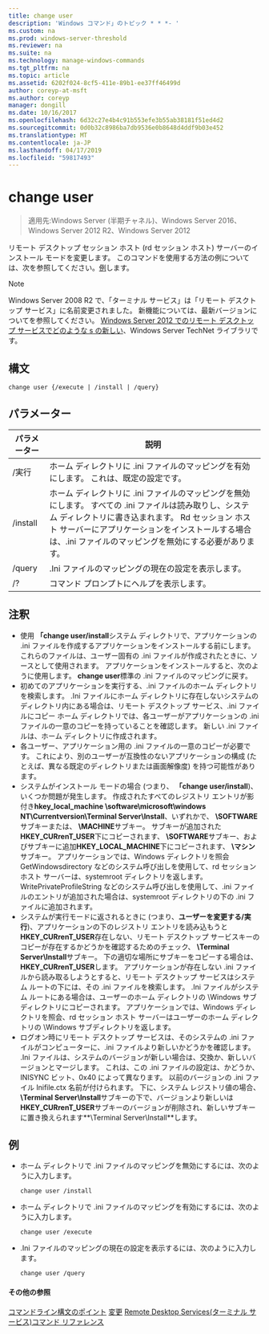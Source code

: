 ```yaml
---
title: change user
description: 'Windows コマンド」のトピック * * *- '
ms.custom: na
ms.prod: windows-server-threshold
ms.reviewer: na
ms.suite: na
ms.technology: manage-windows-commands
ms.tgt_pltfrm: na
ms.topic: article
ms.assetid: 6202f024-8cf5-411e-89b1-ee37ff46499d
author: coreyp-at-msft
ms.author: coreyp
manager: dongill
ms.date: 10/16/2017
ms.openlocfilehash: 6d32c27e4b4c91b553efe3b55ab38181f51ed4d2
ms.sourcegitcommit: 0d0b32c8986ba7db9536e0b8648d4ddf9b03e452
ms.translationtype: MT
ms.contentlocale: ja-JP
ms.lasthandoff: 04/17/2019
ms.locfileid: "59817493"
---
```

# <a name="change-user"></a>change user

>適用先:Windows Server (半期チャネル)、Windows Server 2016、Windows Server 2012 R2、Windows Server 2012

リモート デスクトップ セッション ホスト (rd セッション ホスト) サーバーのインストール モードを変更します。
このコマンドを使用する方法の例については、次を参照してください。[例](#BKMK_examples)します。
> [!NOTE]
> Windows Server 2008 R2 で、「ターミナル サービス」は「リモート デスクトップ サービス」に名前変更されました。 新機能については、最新バージョンについてを参照してください。 [Windows Server 2012 でのリモート デスクトップ サービスでどのような s の新しい](https://technet.microsoft.com/library/hh831527)、Windows Server TechNet ライブラリです。
## <a name="syntax"></a>構文
```
change user {/execute | /install | /query}
```
## <a name="parameters"></a>パラメーター
|パラメーター|説明|
|-------|--------|
|/実行|ホーム ディレクトリに .ini ファイルのマッピングを有効にします。 これは、既定の設定です。|
|/install|ホーム ディレクトリに .ini ファイルのマッピングを無効にします。 すべての .ini ファイルは読み取りし、システム ディレクトリに書き込まれます。 Rd セッション ホスト サーバーにアプリケーションをインストールする場合は、.ini ファイルのマッピングを無効にする必要があります。|
|/query|.Ini ファイルのマッピングの現在の設定を表示します。|
|/?|コマンド プロンプトにヘルプを表示します。|
## <a name="remarks"></a>注釈
-   使用 **「change user/install**システム ディレクトリで、アプリケーションの .ini ファイルを作成するアプリケーションをインストールする前にします。 これらのファイルは、ユーザー固有の .ini ファイルが作成されたときに、ソースとして使用されます。 アプリケーションをインストールすると、次のように使用します。 **change user**標準の .ini ファイルのマッピングに戻す。
-   初めてのアプリケーションを実行する、.ini ファイルのホーム ディレクトリを検索します。 .Ini ファイルにホーム ディレクトリに存在しないシステムのディレクトリ内にある場合は、リモート デスクトップ サービス、.ini ファイルにコピー ホーム ディレクトリでは、各ユーザーがアプリケーションの .ini ファイルの一意のコピーを持っていることを確認します。 新しい .ini ファイルは、ホーム ディレクトリに作成されます。
-   各ユーザー、アプリケーション用の .ini ファイルの一意のコピーが必要です。 これにより、別のユーザーが互換性のないアプリケーションの構成 (たとえば、異なる既定のディレクトリまたは画面解像度) を持つ可能性があります。
-   システムがインストール モードの場合 (つまり、 **「change user/install**)、いくつか問題が発生します。 作成されたすべてのレジストリ エントリが影付き**hkey_local_machine \software\microsoft\windows NT\Currentversion\Terminal Server\Install**、いずれかで、 **\SOFTWARE**サブキーまたは、 **\MACHINE**サブキー。 サブキーが追加された**HKEY_CURrenT_USER**下にコピーされます、 **\SOFTWARE**サブキー、およびサブキーに追加**HKEY_LOCAL_MACHINE**下にコピーされます、 **\マシン**サブキー。 アプリケーションでは、Windows ディレクトリを照会 GetWindowsdirectory などのシステム呼び出しを使用して、rd セッション ホスト サーバーは、systemroot ディレクトリを返します。 WritePrivateProfileString などのシステム呼び出しを使用して、.ini ファイルのエントリが追加された場合は、systemroot ディレクトリの下の .ini ファイルに追加されます。
-   システムが実行モードに返されるときに (つまり、**ユーザーを変更する/実行**)、アプリケーションの下のレジストリ エントリを読み込もうと**HKEY_CURrenT_USER**存在しない、リモート デスクトップ サービスキーのコピーが存在するかどうかを確認するためのチェック、 **\Terminal Server\Install**サブキー。 下の適切な場所にサブキーをコピーする場合は、 **HKEY_CURrenT_USER**します。 アプリケーションが存在しない .ini ファイルから読み取るしようとすると、リモート デスクトップ サービスはシステム ルートの下には、その .ini ファイルを検索します。 .Ini ファイルがシステム ルートにある場合は、ユーザーのホーム ディレクトリの \Windows サブディレクトリにコピーされます。 アプリケーションでは、Windows ディレクトリを照会、rd セッション ホスト サーバーはユーザーのホーム ディレクトリの \Windows サブディレクトリを返します。
-   ログオン時にリモート デスクトップ サービスは、そのシステムの .ini ファイルがコンピューターに、.ini ファイルより新しいかどうかを確認します。 .Ini ファイルは、システムのバージョンが新しい場合は、交換か、新しいバージョンとマージします。 これは、この .ini ファイルの設定は、かどうか、INISYNC ビット、0x40 によって異なります。 以前のバージョンの .ini ファイル Inifile.ctx 名前が付けられます。 下に、システム レジストリ値の場合、 **\Terminal Server\Install**サブキーの下で、バージョンより新しいは**HKEY_CURrenT_USER**サブキーのバージョンが削除され、新しいサブキーに置き換えられます**\Terminal Server\Install**します。
## <a name="BKMK_examples"></a>例
-   ホーム ディレクトリで .ini ファイルのマッピングを無効にするには、次のように入力します。
    ```
    change user /install
    ```
-   ホーム ディレクトリで .ini ファイルのマッピングを有効にするには、次のように入力します。
    ```
    change user /execute
    ```
-   .Ini ファイルのマッピングの現在の設定を表示するには、次のように入力します。
    ```
    change user /query
    ```
#### <a name="additional-references"></a>その他の参照
[コマンドライン構文のポイント](command-line-syntax-key.md)
[変更](change.md)
[Remote Desktop Services&#40;ターミナル サービス&#41;コマンド リファレンス](remote-desktop-services-terminal-services-command-reference.md)
